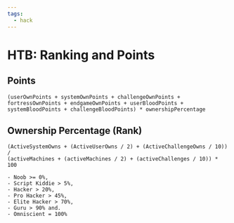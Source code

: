 ```yaml
---
tags:
  - hack
---
```

# HTB: Ranking and Points

## Points

```text
(userOwnPoints + systemOwnPoints + challengeOwnPoints + fortressOwnPoints + endgameOwnPoints + userBloodPoints + systemBloodPoints + challengeBloodPoints) * ownershipPercentage
```

## Ownership Percentage (Rank)

```text
(ActiveSystemOwns + (ActiveUserOwns / 2) + (ActiveChallengeOwns / 10))
/
(activeMachines + (activeMachines / 2) + (activeChallenges / 10)) * 100
```

```text
- Noob >= 0%,
- Script Kiddie > 5%,
- Hacker > 20%,
- Pro Hacker > 45%,
- Elite Hacker > 70%,
- Guru > 90% and.
- Omniscient = 100%
```
